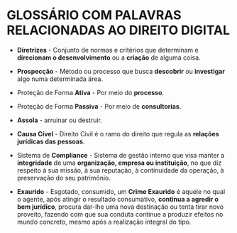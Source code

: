 # GLOSSÁRIO COM PALAVRAS RELACIONADAS AO DIREITO DIGITAL
* **Diretrizes** - Conjunto de normas e critérios que determinam e **direcionam o desenvolvimento** ou a **criação** de alguma coisa.

* **Prospecção** - Método ou processo que busca **descobrir** ou **investigar** algo numa determinada área.

* Proteção de Forma  **Ativa** - Por meio do **processo**.

* Proteção de Forma **Passiva** - Por meio de **consultorias**.

* **Assola** - arruinar ou destruir.

* **Causa Cível** - Direito Civil é o ramo do direito que regula as **relações jurídicas das pessoas**.

* Sistema de **Compliance** - Sistema de gestão interno que visa manter a **integridade** de uma **organização, empresa ou instituição**, no que diz respeito à sua missão, à sua reputação, à continuidade da operação, à preservação do seu patrimônio.

* **Exaurido** - Esgotado, consumido, um **Crime Exaurido** é aquele no qual o agente, após atingir o resultado consumativo, **continua a agredir o bem jurídico**, procura dar-lhe uma nova destinação ou tenta tirar novo proveito, fazendo com que sua conduta continue a produzir efeitos no mundo concreto, mesmo após a realização integral do tipo.
